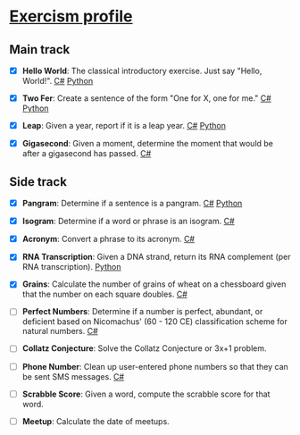 # [Exercism profile](https://exercism.io/profiles/FuroremVulpes)
## Main track
- [x] **Hello World**: 
The classical introductory exercise. Just say "Hello, World!".
[C#](./csharp/hello-world/HelloWorld.cs)
[Python](./python/hello-world/hello_world.py)

- [x] **Two Fer**: 
Create a sentence of the form "One for X, one for me."
[C#](./csharp/two-fer/TwoFer.cs)
[Python](./python/two-fer/two_fer.py)

- [x] **Leap**: 
Given a year, report if it is a leap year.
[C#](./csharp/leap/Leap.cs)
[Python](./python/leap/leap.py)

- [x] **Gigasecond**: 
Given a moment, determine the moment that would be after a gigasecond has passed.
[C#](./csharp/gigasecond/Gigasecond.cs)
</details>

## Side track
- [x] **Pangram**: 
Determine if a sentence is a pangram.
[C#](./csharp/pangram/Pangram.cs)
[Python](./python/pangram/pangram.py)

- [x] **Isogram**: 
Determine if a word or phrase is an isogram.
[C#](./csharp/isogram/Isogram.cs)

- [x] **Acronym**: 
Convert a phrase to its acronym.
[C#](./csharp/acronym/Acronym.cs)

- [x] **RNA Transcription**: 
Given a DNA strand, return its RNA complement (per RNA transcription).
[Python](./python/rna-transcription/rna_transcription.py)

- [x] **Grains**: 
Calculate the number of grains of wheat on a chessboard given that the number on each square doubles.
[C#](./csharp/grains/Grains.cs)

- [ ] **Perfect Numbers**: 
Determine if a number is perfect, abundant, or deficient based on Nicomachus' (60 - 120 CE) classification scheme for natural numbers.
[C#](./csharp/perfect-numbers/PerfectNumbers.cs)

- [ ] **Collatz Conjecture**: 
Solve the Collatz Conjecture or 3x+1 problem.

- [ ] **Phone Number**: 
Clean up user-entered phone numbers so that they can be sent SMS messages.
[C#](./csharp/phone-number/PhoneNumber.cs)

- [ ] **Scrabble Score**: 
Given a word, compute the scrabble score for that word.

- [ ] **Meetup**: 
Calculate the date of meetups.
